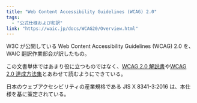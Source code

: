 ```yaml
---
title: "Web Content Accessibility Guidelines (WCAG) 2.0"
tags:
  - "公式仕様および和訳"
link: "https://waic.jp/docs/WCAG20/Overview.html"
---
```


W3C が公開している Web Content Accessibility Guidelines (WCAG) 2.0 を、WAIC 翻訳作業部会が訳したもの。

この文書単体ではあまり役に立つものではなく、[WCAG 2.0 解説書](https://waic.jp/docs/UNDERSTANDING-WCAG20/Overview.html)や[WCAG 2.0 達成方法集](https://waic.jp/docs/WCAG-TECHS/Overview.html)とあわせて読むようにできている。

日本のウェブアクセシビリティの産業規格である JIS X 8341-3:2016 は、本仕様を基に策定されている。
